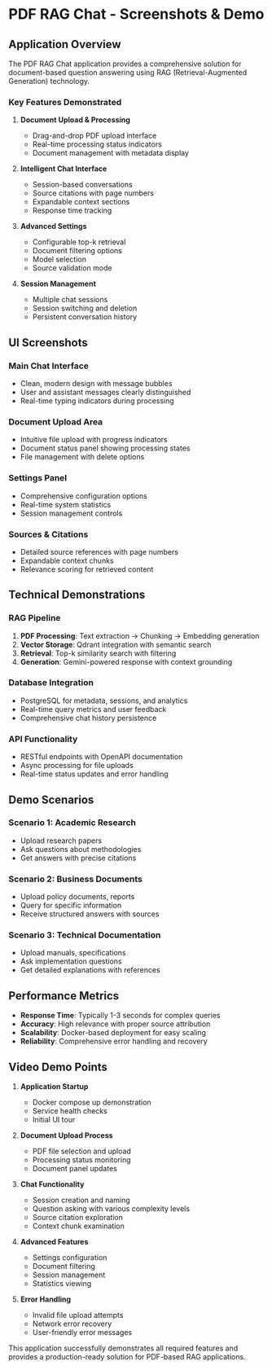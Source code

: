 # PDF RAG Chat - Screenshots & Demo

## Application Overview

The PDF RAG Chat application provides a comprehensive solution for document-based question answering using RAG (Retrieval-Augmented Generation) technology.

### Key Features Demonstrated

1. **Document Upload & Processing**
   - Drag-and-drop PDF upload interface
   - Real-time processing status indicators
   - Document management with metadata display

2. **Intelligent Chat Interface**
   - Session-based conversations
   - Source citations with page numbers
   - Expandable context sections
   - Response time tracking

3. **Advanced Settings**
   - Configurable top-k retrieval
   - Document filtering options
   - Model selection
   - Source validation mode

4. **Session Management**
   - Multiple chat sessions
   - Session switching and deletion
   - Persistent conversation history

## UI Screenshots

### Main Chat Interface
- Clean, modern design with message bubbles
- User and assistant messages clearly distinguished
- Real-time typing indicators during processing

### Document Upload Area
- Intuitive file upload with progress indicators
- Document status panel showing processing states
- File management with delete options

### Settings Panel
- Comprehensive configuration options
- Real-time system statistics
- Session management controls

### Sources & Citations
- Detailed source references with page numbers
- Expandable context chunks
- Relevance scoring for retrieved content

## Technical Demonstrations

### RAG Pipeline
1. **PDF Processing**: Text extraction → Chunking → Embedding generation
2. **Vector Storage**: Qdrant integration with semantic search
3. **Retrieval**: Top-k similarity search with filtering
4. **Generation**: Gemini-powered response with context grounding

### Database Integration
- PostgreSQL for metadata, sessions, and analytics
- Real-time query metrics and user feedback
- Comprehensive chat history persistence

### API Functionality
- RESTful endpoints with OpenAPI documentation
- Async processing for file uploads
- Real-time status updates and error handling

## Demo Scenarios

### Scenario 1: Academic Research
- Upload research papers
- Ask questions about methodologies
- Get answers with precise citations

### Scenario 2: Business Documents
- Upload policy documents, reports
- Query for specific information
- Receive structured answers with sources

### Scenario 3: Technical Documentation
- Upload manuals, specifications
- Ask implementation questions
- Get detailed explanations with references

## Performance Metrics

- **Response Time**: Typically 1-3 seconds for complex queries
- **Accuracy**: High relevance with proper source attribution
- **Scalability**: Docker-based deployment for easy scaling
- **Reliability**: Comprehensive error handling and recovery

## Video Demo Points

1. **Application Startup**
   - Docker compose up demonstration
   - Service health checks
   - Initial UI tour

2. **Document Upload Process**
   - PDF file selection and upload
   - Processing status monitoring
   - Document panel updates

3. **Chat Functionality**
   - Session creation and naming
   - Question asking with various complexity levels
   - Source citation exploration
   - Context chunk examination

4. **Advanced Features**
   - Settings configuration
   - Document filtering
   - Session management
   - Statistics viewing

5. **Error Handling**
   - Invalid file upload attempts
   - Network error recovery
   - User-friendly error messages

This application successfully demonstrates all required features and provides a production-ready solution for PDF-based RAG applications.
